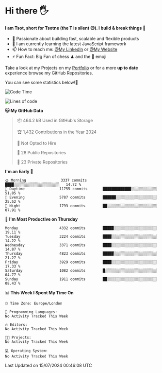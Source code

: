 # Hi there :raised_hand_with_fingers_splayed:
#### I am Tsot, short for Tsotne (the T is silent :wink:). I build & break things :space_invader:
- :telescope: Passionate about building fast, scalable and flexible products
- :seedling: I am currently learning the latest JavaScript framework 
- :mailbox: How to reach me: [@My LinkedIn](https://www.linkedin.com/in/tsotne-gvadzabia/) or [@My Website](https://tsotne.co.uk/contact)
- :zap: Fun Fact: Big Fan of chess ♟ and the 👾 emoji

Take a look at my Projects on my [Portfolio](https://tsotne.co.uk/) or for a more **up to date** experience browse my GitHub Repositories.

You can see some statistics below!:space_invader:
<!--START_SECTION:waka-->
![Code Time](http://img.shields.io/badge/Code%20Time-761%20hrs%202%20mins-blue)

![Lines of code](https://img.shields.io/badge/From%20Hello%20World%20I%27ve%20Written-7.9%20million%20lines%20of%20code-blue)

**🐱 My GitHub Data** 

> 📦 464.2 kB Used in GitHub's Storage 
 > 
> 🏆 1,432 Contributions in the Year 2024
 > 
> 🚫 Not Opted to Hire
 > 
> 📜 28 Public Repositories 
 > 
> 🔑 23 Private Repositories 
 > 
**I'm an Early 🐤** 

```text
🌞 Morning                3337 commits        ████░░░░░░░░░░░░░░░░░░░░░   14.72 % 
🌆 Daytime                11755 commits       █████████████░░░░░░░░░░░░   51.85 % 
🌃 Evening                5787 commits        ██████░░░░░░░░░░░░░░░░░░░   25.52 % 
🌙 Night                  1793 commits        ██░░░░░░░░░░░░░░░░░░░░░░░   07.91 % 
```
📅 **I'm Most Productive on Thursday** 

```text
Monday                   4332 commits        █████░░░░░░░░░░░░░░░░░░░░   19.11 % 
Tuesday                  3224 commits        ████░░░░░░░░░░░░░░░░░░░░░   14.22 % 
Wednesday                3371 commits        ████░░░░░░░░░░░░░░░░░░░░░   14.87 % 
Thursday                 4823 commits        █████░░░░░░░░░░░░░░░░░░░░   21.27 % 
Friday                   3929 commits        ████░░░░░░░░░░░░░░░░░░░░░   17.33 % 
Saturday                 1082 commits        █░░░░░░░░░░░░░░░░░░░░░░░░   04.77 % 
Sunday                   1911 commits        ██░░░░░░░░░░░░░░░░░░░░░░░   08.43 % 
```


📊 **This Week I Spent My Time On** 

```text
🕑︎ Time Zone: Europe/London

💬 Programming Languages: 
No Activity Tracked This Week

🔥 Editors: 
No Activity Tracked This Week

🐱‍💻 Projects: 
No Activity Tracked This Week

💻 Operating System: 
No Activity Tracked This Week
```


 Last Updated on 15/07/2024 00:46:08 UTC
<!--END_SECTION:waka-->
